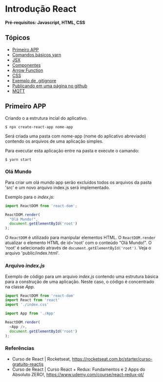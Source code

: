 # Introdução React
**Pré-requisitos: Javascript, HTML, CSS** 

## Tópicos 


* [Primeiro APP](https://github.com/Natalnet/ModulosDeEstudo/tree/master/IntroducaoAReact#primeiro-app)
* [Comandos básicos yarn](comandos_basicos_yarn.md)
* [JSX](jsx.md)
* [Componentes](components.md)
* [Arrow Function](arrow_function.md)
* [CSS](css.md)
* [Exemplo de .gitignore](exemplo_de_gitignore.md)
* [Publicando em uma página no github](publicando_em_uma_github_page.md)
* [MQTT](mqtt.md)



## Primeiro APP 

Criando o a estrutura incial do aplicativo. 
```
$ npx create-react-app nome-app
```
Será criada uma pasta com nome-app (nome do aplicativo abreviado) contendo os arquivos de uma aplicação simples.   

Para executar esta aplicação entre na pasta e execute o camando: 
``` 
$ yarn start
``` 

### Olá Mundo 

Para criar um olá mundo app serão excluídos todos os arquivos da pasta 'src' e um novo arquivo index.js será implementado. 

Exemplo para o *index.js*: 
```javascript
import ReactDOM from 'react-dom';

ReactDOM.render(
  "Olá Mundo!",
  document.getElementById('root')
);
```

O `ReactDOM` é utilizado para manipular elementos HTML. O `ReactDOM.render` atualizar o elemento HTML de id='root' com o conteúdo "Olá Mundo!". O 'root' é selecionado através de `document.getElementById('root')`. Veja o arquivo 'public/index.html'. 

### Arquivo _index.js_ 

Exemplo de código para um arquivo _index.js_ contendo uma estrutura básica para a construção de uma aplicação. Neste caso, o código é concentrado na classe _App_.  
  
```javascript
import ReactDOM from 'react-dom'
import React from 'react'
import './index.css'

import App from './App'

ReactDOM.render(
  <App />,
  document.getElementById('root')
);
```

### Referências
* Curso de React | Rocketseat, https://rocketseat.com.br/starter/curso-gratuito-reactjs
* Curso de React | Curso React + Redux: Fundamentos e 2 Apps do Absoluto ZERO!, https://www.udemy.com/course/react-redux-pt/ 

